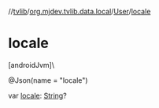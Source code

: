 //[tvlib](../../../index.md)/[org.mjdev.tvlib.data.local](../index.md)/[User](index.md)/[locale](locale.md)

# locale

[androidJvm]\

@Json(name = &quot;locale&quot;)

var [locale](locale.md): [String](https://kotlinlang.org/api/latest/jvm/stdlib/kotlin/-string/index.html)?
